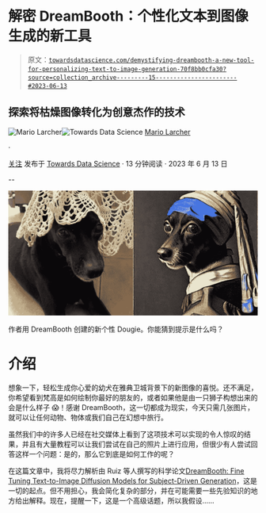 # 解密 DreamBooth：个性化文本到图像生成的新工具

> 原文：[`towardsdatascience.com/demystifying-dreambooth-a-new-tool-for-personalizing-text-to-image-generation-70f8bb0cfa30?source=collection_archive---------15-----------------------#2023-06-13`](https://towardsdatascience.com/demystifying-dreambooth-a-new-tool-for-personalizing-text-to-image-generation-70f8bb0cfa30?source=collection_archive---------15-----------------------#2023-06-13)

## 探索将枯燥图像转化为创意杰作的技术

[](https://mnslarcher.medium.com/?source=post_page-----70f8bb0cfa30--------------------------------)![Mario Larcher](https://mnslarcher.medium.com/?source=post_page-----70f8bb0cfa30--------------------------------)[](https://towardsdatascience.com/?source=post_page-----70f8bb0cfa30--------------------------------)![Towards Data Science](https://towardsdatascience.com/?source=post_page-----70f8bb0cfa30--------------------------------) [Mario Larcher](https://mnslarcher.medium.com/?source=post_page-----70f8bb0cfa30--------------------------------)

·

[关注](https://medium.com/m/signin?actionUrl=https%3A%2F%2Fmedium.com%2F_%2Fsubscribe%2Fuser%2Fcd2b72f39ad4&operation=register&redirect=https%3A%2F%2Ftowardsdatascience.com%2Fdemystifying-dreambooth-a-new-tool-for-personalizing-text-to-image-generation-70f8bb0cfa30&user=Mario+Larcher&userId=cd2b72f39ad4&source=post_page-cd2b72f39ad4----70f8bb0cfa30---------------------post_header-----------) 发布于 [Towards Data Science](https://towardsdatascience.com/?source=post_page-----70f8bb0cfa30--------------------------------) · 13 分钟阅读 · 2023 年 6 月 13 日 [](https://medium.com/m/signin?actionUrl=https%3A%2F%2Fmedium.com%2F_%2Fvote%2Ftowards-data-science%2F70f8bb0cfa30&operation=register&redirect=https%3A%2F%2Ftowardsdatascience.com%2Fdemystifying-dreambooth-a-new-tool-for-personalizing-text-to-image-generation-70f8bb0cfa30&user=Mario+Larcher&userId=cd2b72f39ad4&source=-----70f8bb0cfa30---------------------clap_footer-----------)

--

[](https://medium.com/m/signin?actionUrl=https%3A%2F%2Fmedium.com%2F_%2Fbookmark%2Fp%2F70f8bb0cfa30&operation=register&redirect=https%3A%2F%2Ftowardsdatascience.com%2Fdemystifying-dreambooth-a-new-tool-for-personalizing-text-to-image-generation-70f8bb0cfa30&source=-----70f8bb0cfa30---------------------bookmark_footer-----------)![](img/cd417c1c9a70877d284ffb874caaea6a.png)

作者用 DreamBooth 创建的新个性 Dougie。你能猜到提示是什么吗？

# 介绍

想象一下，轻松生成你心爱的幼犬在雅典卫城背景下的新图像的喜悦。还不满足，你希望看到梵高是如何绘制你最好的朋友的，或者如果他是由一只狮子构想出来的会是什么样子 😱！感谢 DreamBooth，这一切都成为现实，今天只需几张图片，就可以让任何动物、物体或我们自己在幻想中旅行。

虽然我们中的许多人已经在社交媒体上看到了这项技术可以实现的令人惊叹的结果，并且有大量教程可以让我们尝试在自己的照片上进行应用，但很少有人尝试回答这样一个问题：是的，那么它到底是如何工作的呢？

在这篇文章中，我将尽力解析由 Ruiz 等人撰写的科学论文[DreamBooth: Fine Tuning Text-to-Image Diffusion Models for Subject-Driven Generation](https://arxiv.org/abs/2208.12242)，这是一切的起点。但不用担心，我会简化复杂的部分，并在可能需要一些先验知识的地方给出解释。现在，提醒一下，这是一个高级话题，所以我假设……
